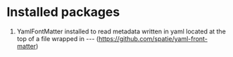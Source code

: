 # Installed packages
1. YamlFontMatter installed to read metadata written in yaml located at the top of a file wrapped in --- (https://github.com/spatie/yaml-front-matter) 
